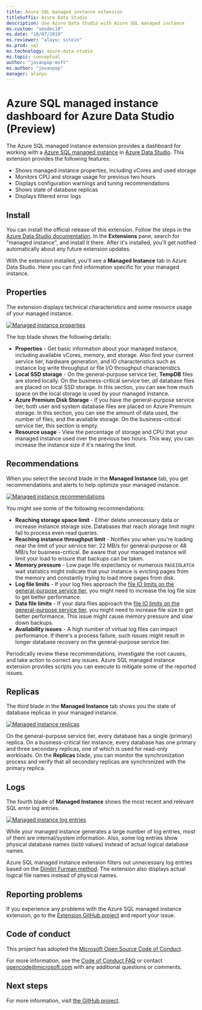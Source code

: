 ```yaml
---
title: Azure SQL managed instance extension
titleSuffix: Azure Data Studio
description: Use Azure Data Studio with Azure SQL managed instance
ms.custom: "seodec18"
ms.date: "10/07/2019"
ms.reviewer: "alayu; sstein"
ms.prod: sql
ms.technology: azure-data-studio
ms.topic: conceptual
author: "jovanpop-msft"
ms.author: "jovanpop"
manager: alanyu
---
```

# Azure SQL managed instance dashboard for Azure Data Studio (Preview)

The Azure SQL managed instance extension provides a dashboard for working with a [Azure SQL managed instance](https://docs.microsoft.com/azure/sql-database/sql-database-managed-instance-index) in [Azure Data Studio](https://github.com/Microsoft/azuredatastudio). This extension provides the following features:

- Shows managed instance properties, including vCores and used storage
- Monitors CPU and storage usage for previous two hours
- Displays configuration warnings and tuning recommendations
- Shows state of database replicas
- Displays filtered error logs

## Install

You can install the official release of this extension. Follow the steps
in the [Azure Data Studio documentation](https://docs.microsoft.com/sql/azure-data-studio/extensions).
In the **Extensions** pane, search for "managed instance", and install it there. After it's installed, you'll get notified automatically about any future extension updates.

With the extension installed, you'll see a **Managed Instance** tab in Azure Data Studio. Here you can find information specific for your managed instance.

## Properties

The extension displays technical characteristics and some resource usage of your managed instance.

[ ![Managed instance properties](media/azure-sql-mi-extension/ads-mi-tab1.png )](media/azure-sql-mi-extension/ads-mi-tab1.png#lightbox)

The top blade shows the following details:

- **Properties** - Get basic information about your managed instance, including available vCores, memory, and storage. Also find your current service tier, hardware generation, and IO characteristics such as instance log write throughput or file I/O throughput characteristics.
- **Local SSD storage** - On the general-purpose service tier, **TempDB** files are stored locally. On the business-critical service tier, _all_ database files are placed on local SSD storage. In this section, you can see how much space on the local storage is used by your managed instance.
- **Azure Premium Disk Storage** - If you have the general-purpose service tier, both user and system database files are placed on Azure Premium storage. In this section, you can see the amount of data used, the number of files, and the available storage. On the business-critical service tier, this section is empty.
- **Resource usage** - View the percentage of storage and CPU that your managed instance used over the previous two hours. This way, you can increase the instance size if it's nearing the limit.

## Recommendations

When you select the second blade in the **Managed Instance** tab, you get recommendations and alerts to help optimize your managed instance.

[ ![Managed instance recommendations](media/azure-sql-mi-extension/ads-mi-tab2.png )](media/azure-sql-mi-extension/ads-mi-tab2.png#lightbox)

You might see some of the following recommendations:

- **Reaching storage space limit** - Either delete unnecessary data or increase instance storage size. Databases that reach storage limit might fail to process even read queries.
- **Reaching instance throughput limit** - Notifies you when you're loading near the limit of your service tier: 22 MB/s for general-purpose or 48 MB/s for business-critical. Be aware that your managed instance will limit your load to ensure that backups can be taken.
- **Memory pressure** - Low page life expectancy or numerous `PAGEIOLATCH` wait statistics might indicate that your instance is evicting pages from the memory and constantly trying to load more pages from disk.
- **Log file limits** - If your log files approach the [file IO limits on the general-purpose service tier](https://docs.microsoft.com/azure/sql-database/sql-database-managed-instance-resource-limits#file-io-characteristics-in-general-purpose-tier), you might need to increase the log file size to get better performance.
- **Data file limits** - If your data files approach the [file IO limits on the general-purpose service tier](https://docs.microsoft.com/azure/sql-database/sql-database-managed-instance-resource-limits#file-io-characteristics-in-general-purpose-tier), you might need to increase file size to get better performance. This issue might cause memory pressure and slow down backups.
- **Availability issues** - A high number of virtual log files can impact performance. If there's a process failure, such issues might result in longer database recovery on the general-purpose service tier.

Periodically review these recommendations, investigate the root causes, and take action to correct any issues. Azure SQL managed instance extension provides scripts you can execute to mitigate some of the reported issues.

## Replicas

The third blade in the **Managed Instance** tab shows you the state of database replicas in your managed instance.

[ ![Managed instance replicas](media/azure-sql-mi-extension/ads-mi-tab3.png )](media/azure-sql-mi-extension/ads-mi-tab3.png#lightbox)

On the general-purpose service tier, every database has a single (primary) replica. On a business-critical tier instance, every database has one primary and three secondary replicas, one of which is used for read-only workloads. On the **Replicas** blade, you can monitor the synchronization process and verify that all secondary replicas are synchronized with the primary replica.

## Logs

The fourth blade of **Managed Instance** shows the most recent and relevant SQL error log entries.

[ ![Managed instance log entries](media/azure-sql-mi-extension/ads-mi-tab4.png )](media/azure-sql-mi-extension/ads-mi-tab4.png#lightbox)

While your managed instance generates a large number of log entries, most of them are internal/system information. Also, some log entries show physical database names (`GUID` values) instead of actual logical database names.

Azure SQL managed instance extension filters out unnecessary  log entries based on the [Dimitri Furman method](https://techcommunity.microsoft.com/t5/DataCAT/Azure-SQL-DB-Managed-Instance-sp-readmierrorlog/ba-p/305506). The extension also displays actual logical file names instead of physical names.

## Reporting problems

If you experience any problems with the Azure SQL managed instance extension, go to the [Extension GitHub project](https://github.com/JocaPC/AzureDataStudio-Managed-Instance/issues) and report your issue.

## Code of conduct

This project has adopted the [Microsoft Open Source Code of Conduct][conduct-code].

For more information, see the [Code of Conduct FAQ][conduct-FAQ] or contact [opencode@microsoft.com][conduct-email] with any additional questions or comments.

## Next steps

For more information, visit [the GitHub project](https://github.com/JocaPC/AzureDataStudio-Managed-Instance/).

[conduct-code]: http://opensource.microsoft.com/codeofconduct/
[conduct-FAQ]: http://opensource.microsoft.com/codeofconduct/faq/
[conduct-email]: mailto:opencode@microsoft.com
[conduct-md]: https://github.com/PowerShell/vscode-powershell/blob/master/CODE_OF_CONDUCT.md

